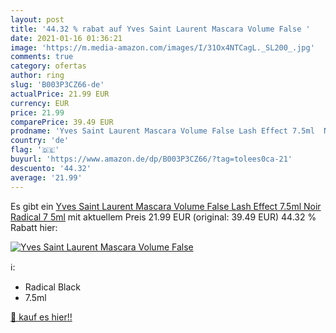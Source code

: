 ```yaml
---
layout: post
title: '44.32 % rabat auf Yves Saint Laurent Mascara Volume False '
date: 2021-01-16 01:36:21
image: 'https://m.media-amazon.com/images/I/31Ox4NTCagL._SL200_.jpg'
comments: true
category: ofertas
author: ring
slug: 'B003P3CZ66-de'
actualPrice: 21.99 EUR
currency: EUR
price: 21.99
comparePrice: 39.49 EUR
prodname: 'Yves Saint Laurent Mascara Volume False Lash Effect 7.5ml  Noir Radical  7 5ml'
country: 'de'
flag: '🇩🇪'
buyurl: 'https://www.amazon.de/dp/B003P3CZ66/?tag=tolees0ca-21'
descuento: '44.32'
average: '21.99'
---
```


Es gibt ein [Yves Saint Laurent Mascara Volume False Lash Effect 7.5ml  Noir Radical  7 5ml](https://www.amazon.de/dp/B003P3CZ66/?tag=tolees0ca-21) mit aktuellem Preis 21.99 EUR (original: 39.49 EUR) 44.32 % Rabatt hier:

[![Yves Saint Laurent Mascara Volume False ](https://m.media-amazon.com/images/I/31Ox4NTCagL._SL200_.jpg)](https://www.amazon.de/dp/B003P3CZ66/?tag=tolees0ca-21)

ℹ️:

- Radical Black
- 7.5ml

[🛒 kauf es hier!!](https://www.amazon.de/dp/B003P3CZ66/?tag=tolees0ca-21)
